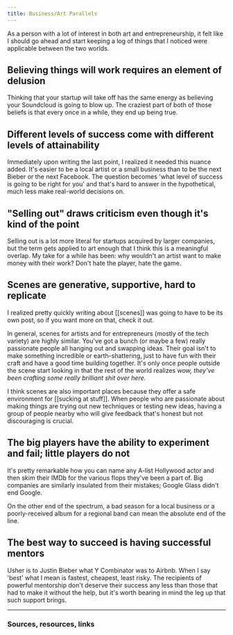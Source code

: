 ```yaml
---
title: Business/Art Parallels
---
```

As a person with a lot of interest in both art and entrepreneurship, it felt like I should go ahead and start keeping a log of things that I noticed were applicable between the two worlds.

## Believing things will work requires an element of delusion

Thinking that your startup will take off has the same energy as believing your Soundcloud is going to blow up. The craziest part of both of those beliefs is that every once in a while, they end up being true.

## Different levels of success come with different levels of attainability

Immediately upon writing the last point, I realized it needed this nuance added. It's easier to be a local artist or a small business than to be the next Bieber or the next Facebook. The question becomes 'what level of success is going to be right for you' and that's hard to answer in the hypothetical, much less make real-world decisions on.

## "Selling out" draws criticism even though it's kind of the point

Selling out is a lot more literal for startups acquired by larger companies, but the term gets applied to art enough that I think this is a meaningful overlap. My take for a while has been: why wouldn't an artist want to make money with their work? Don't hate the player, hate the game.

## Scenes are generative, supportive, hard to replicate

I realized pretty quickly writing about [[scenes]] was going to have to be its own post, so if you want more on that, check it out.

In general, scenes for artists and for entrepreneurs (mostly of the tech variety) are highly similar. You've got a bunch (or maybe a few) really passionate people all hanging out and swapping ideas. Their goal isn't to make something incredible or earth-shattering, just to have fun with their craft and have a good time building together. It's only once people outside the scene start looking in that the rest of the world realizes *wow, they've been crafting some really brilliant shit over here.*

I think scenes are also important places because they offer a safe environment for [[sucking at stuff]]. When people who are passionate about making things are trying out new techniques or testing new ideas, having a group of people nearby who will give feedback that's honest but not discouraging is crucial.

## The big players have the ability to experiment and fail; little players do not

It's pretty remarkable how you can name any A-list Hollywood actor and then skim their IMDb for the various flops they've been a part of. Big companies are similarly insulated from their mistakes; Google Glass didn't end Google.

On the other end of the spectrum, a bad season for a local business or a poorly-received album for a regional band can mean the absolute end of the line.

## The best way to succeed is having successful mentors

Usher is to Justin Bieber what Y Combinator was to Airbnb. When I say 'best' what I mean is fastest, cheapest, least risky. The recipients of powerful mentorship don't deserve their success any less than those that had to make it without the help, but it's worth bearing in mind the leg up that such support brings.

---
### Sources, resources, links
